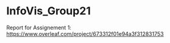# InfoVis_Group21

Report for Assignement 1: https://www.overleaf.com/project/673312f01e94a3f312831753
